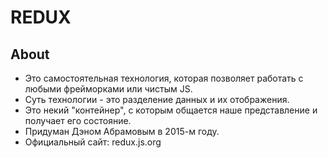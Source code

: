 # REDUX

## About
- Это самостоятельная технология, которая позволяет работать с любыми фрейморками или чистым JS.
- Суть технологии - это разделение данных и их отображения.
- Это некий "контейнер", с которым общается наше представление и получает его состояние.
- Придуман Дэном Абрамовым в 2015-м году.
- Официальный сайт: redux.js.org